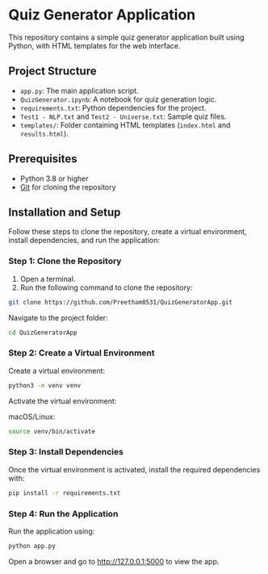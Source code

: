 # Quiz Generator Application

This repository contains a simple quiz generator application built using Python, with HTML templates for the web interface.

## Project Structure
- `app.py`: The main application script.
- `QuizGenerator.ipynb`: A notebook for quiz generation logic.
- `requirements.txt`: Python dependencies for the project.
- `Test1 - NLP.txt` and `Test2 - Universe.txt`: Sample quiz files.
- `templates/`: Folder containing HTML templates (`index.html` and `results.html`).

## Prerequisites
- Python 3.8 or higher
- [Git](https://git-scm.com/) for cloning the repository

## Installation and Setup

Follow these steps to clone the repository, create a virtual environment, install dependencies, and run the application:

### Step 1: Clone the Repository
1. Open a terminal.
2. Run the following command to clone the repository:
```bash
git clone https://github.com/Preetham0531/QuizGeneratorApp.git
```
Navigate to the project folder:
```bash
cd QuizGeneratorApp
```
### Step 2: Create a Virtual Environment
Create a virtual environment:

```bash
python3 -m venv venv
```
Activate the virtual environment:

macOS/Linux:
```bash
source venv/bin/activate
```
### Step 3: Install Dependencies
Once the virtual environment is activated, install the required dependencies with:

```bash
pip install -r requirements.txt
```
### Step 4: Run the Application
Run the application using:

```bash
python app.py
```
Open a browser and go to http://127.0.0.1:5000 to view the app.
